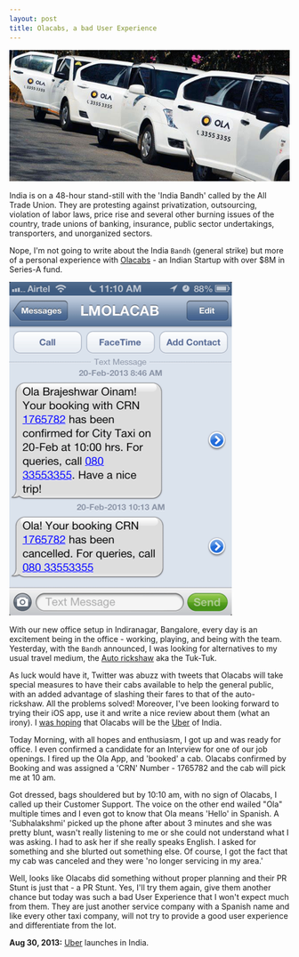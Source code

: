 ```yaml
---
layout: post
title: Olacabs, a bad User Experience
---
```


![Ola)](/static/2013/ola-cabs.jpg)

India is on a 48-hour stand-still with the 'India Bandh' called by the All Trade Union. They are protesting against privatization, outsourcing, violation of labor laws, price rise and several other burning issues of the country, trade unions of banking, insurance, public sector undertakings, transporters, and unorganized sectors.

Nope, I'm not going to write about the India `Bandh` (general strike) but more of a personal experience with [Olacabs](http://www.olacabs.com/) - an Indian Startup with over $8M in Series-A fund.

<img class="small-right" src="/static/2013/ola-cabs-lied.png" alt="Ola Lies" loading="lazy">

With our new office setup in Indiranagar, Bangalore, every day is an excitement being in the office - working, playing, and being with the team. Yesterday, with the `Bandh` announced, I was looking for alternatives to my usual travel medium, the [Auto rickshaw](http://en.wikipedia.org/wiki/Auto_rickshaw) aka the Tuk-Tuk.

As luck would have it, Twitter was abuzz with tweets that Olacabs will take special measures to have their cabs available to help the general public, with an added advantage of slashing their fares to that of the auto-rickshaw. All the problems solved! Moreover, I've been looking forward to trying their iOS app, use it and write a nice review about them (what an irony). I [was hoping](https://twitter.com/Brajeshwar/status/301928314216534016) that Olacabs will be the [Uber](http://www.uber.com/) of India.

Today Morning, with all hopes and enthusiasm, I got up and was ready for office. I even confirmed a candidate for an Interview for one of our job openings. I fired up the Ola App, and 'booked' a cab. Olacabs confirmed by Booking and was assigned a 'CRN' Number - 1765782 and the cab will pick me at 10 am.

Got dressed, bags shouldered but by 10:10 am, with no sign of Olacabs, I called up their Customer Support. The voice on the other end wailed "Ola" multiple times and I even got to know that Ola means 'Hello' in Spanish. A 'Subhalakshmi' picked up the phone after about 3 minutes and she was pretty blunt, wasn't really listening to me or she could not understand what I was asking. I had to ask her if she really speaks English. I asked for something and she blurted out something else. Of course, I got the fact that my cab was canceled and they were 'no longer servicing in my area.'

Well, looks like Olacabs did something without proper planning and their PR Stunt is just that - a PR Stunt. Yes, I'll try them again, give them another chance but today was such a bad User Experience that I won't expect much from them. They are just another service company with a Spanish name and like every other taxi company, will not try to provide a good user experience and differentiate from the lot.

__Aug 30, 2013:__ [Uber](https://www.uber.com/) launches in India.
